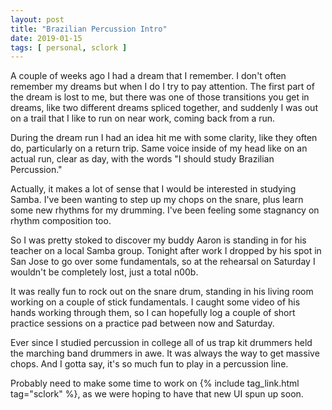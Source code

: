 ```yaml
---
layout: post
title: "Brazilian Percussion Intro"
date: 2019-01-15
tags: [ personal, sclork ]
---
```


A couple of weeks ago I had a dream that I remember. I don't often remember my
dreams but when I do I try to pay attention. The first part of the dream is lost
to me, but there was one of those transitions you get in dreams, like two
different dreams spliced together, and suddenly I was out on a trail that I like
to run on near work, coming back from a run.

During the dream run I had an idea hit me with some clarity, like they often do,
particularly on a return trip. Same voice inside of my head like on an actual
run, clear as day, with the words "I should study Brazilian Percussion."

Actually, it makes a lot of sense that I would be interested in studying Samba.
I've been wanting to step up my chops on the snare, plus learn some new rhythms
for my drumming. I've been feeling some stagnancy on rhythm composition too.

So I was pretty stoked to discover my buddy Aaron is standing in for his teacher
on a local Samba group. Tonight after work I dropped by his spot in San Jose
to go over some fundamentals, so at the rehearsal on Saturday I wouldn't be
completely lost, just a total n00b.

It was really fun to rock out on the snare drum, standing in his living room
working on a couple of stick fundamentals. I caught some video of his hands
working through them, so I can hopefully log a couple of short practice sessions
on a practice pad between now and Saturday.

Ever since I studied percussion in college all of us trap kit drummers held the
marching band drummers in awe. It was always the way to get massive chops. And
I gotta say, it's so much fun to play in a percussion line.

Probably need to make some time to work on
{% include tag_link.html tag="sclork" %}, as we were hoping to have that new UI
spun up soon.

